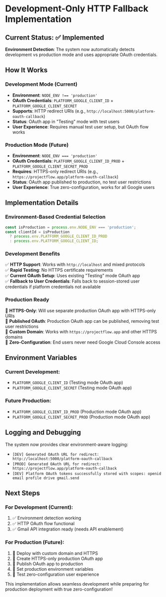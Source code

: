 # Development-Only HTTP Fallback Implementation

## Current Status: ✅ Implemented

**Environment Detection**: The system now automatically detects development vs production mode and uses appropriate OAuth credentials.

## How It Works

### Development Mode (Current)
- **Environment**: `NODE_ENV !== 'production'` 
- **OAuth Credentials**: `PLATFORM_GOOGLE_CLIENT_ID` + `PLATFORM_GOOGLE_CLIENT_SECRET`
- **Supports**: HTTP redirect URIs (e.g., `http://localhost:5000/platform-oauth-callback`)
- **Status**: OAuth app in "Testing" mode with test users
- **User Experience**: Requires manual test user setup, but OAuth flow works

### Production Mode (Future)
- **Environment**: `NODE_ENV === 'production'`
- **OAuth Credentials**: `PLATFORM_GOOGLE_CLIENT_ID_PROD` + `PLATFORM_GOOGLE_CLIENT_SECRET_PROD`
- **Requires**: HTTPS-only redirect URIs (e.g., `https://projectflow.app/platform-oauth-callback`)
- **Status**: OAuth app published to production, no test user restrictions
- **User Experience**: True zero-configuration, works for all Google users

## Implementation Details

### Environment-Based Credential Selection
```javascript
const isProduction = process.env.NODE_ENV === 'production';
const clientId = isProduction 
  ? process.env.PLATFORM_GOOGLE_CLIENT_ID_PROD 
  : process.env.PLATFORM_GOOGLE_CLIENT_ID;
```

### Development Benefits
✅ **HTTP Support**: Works with `http://localhost` and mixed protocols  
✅ **Rapid Testing**: No HTTPS certificate requirements  
✅ **Current OAuth Setup**: Uses existing "Testing" mode OAuth app  
✅ **Fallback to User Credentials**: Falls back to session-stored user credentials if platform credentials not available  

### Production Ready
🔄 **HTTPS-Only**: Will use separate production OAuth app with HTTPS-only URIs  
🔄 **Published OAuth**: Production OAuth app can be published, removing test user restrictions  
🔄 **Custom Domain**: Works with `https://projectflow.app` and other HTTPS domains  
🔄 **Zero-Configuration**: End users never need Google Cloud Console access  

## Environment Variables

### Current Development:
- `PLATFORM_GOOGLE_CLIENT_ID` (Testing mode OAuth app)
- `PLATFORM_GOOGLE_CLIENT_SECRET` (Testing mode OAuth app)

### Future Production:
- `PLATFORM_GOOGLE_CLIENT_ID_PROD` (Production mode OAuth app)
- `PLATFORM_GOOGLE_CLIENT_SECRET_PROD` (Production mode OAuth app)

## Logging and Debugging

The system now provides clear environment-aware logging:
- `[DEV] Generated OAuth URL for redirect: http://localhost:5000/platform-oauth-callback`
- `[PROD] Generated OAuth URL for redirect: https://projectflow.app/platform-oauth-callback`
- `[DEV] Platform OAuth tokens successfully stored with scopes: openid email profile drive gmail.send`

## Next Steps

### For Development (Current):
1. ✅ Environment detection working
2. ✅ HTTP OAuth flow functional
3. ✅ Gmail API integration ready (needs API enablement)

### For Production (Future):
1. 🔄 Deploy with custom domain and HTTPS
2. 🔄 Create HTTPS-only production OAuth app
3. 🔄 Publish OAuth app to production
4. 🔄 Set production environment variables
5. 🔄 Test zero-configuration user experience

This implementation allows seamless development while preparing for production deployment with true zero-configuration!